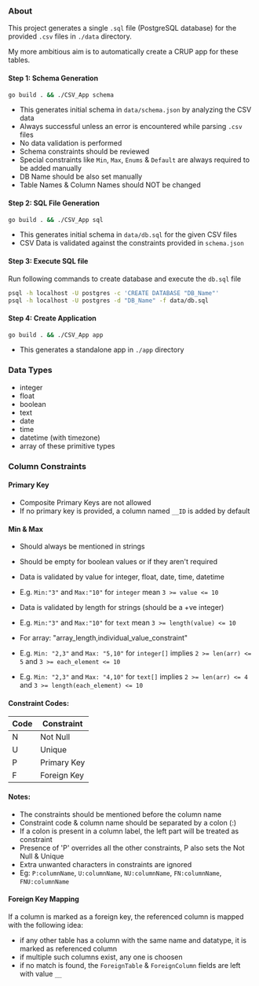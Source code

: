 ### About
This project generates a single `.sql` file (PostgreSQL database) for the provided `.csv` files in `./data` directory.

My more ambitious aim is to automatically create a CRUP app for these tables.

#### Step 1: Schema Generation

```bash
go build . && ./CSV_App schema
```

- This generates initial schema in `data/schema.json` by analyzing the CSV data
- Always successful unless an error is encountered while parsing `.csv` files
- No data validation is performed
- Schema constraints should be reviewed
- Special constraints like `Min`, `Max`, `Enums` & `Default` are always required to be added manually
- DB Name should be also set manually
- Table Names & Column Names should NOT be changed

#### Step 2: SQL File Generation

```bash
go build . && ./CSV_App sql
```

- This generates initial schema in `data/db.sql` for the given CSV files
- CSV Data is validated against the constraints provided in `schema.json`

#### Step 3: Execute SQL file

Run following commands to create database and execute the `db.sql` file

```bash
psql -h localhost -U postgres -c 'CREATE DATABASE "DB_Name"'
psql -h localhost -U postgres -d "DB_Name" -f data/db.sql
```

#### Step 4: Create Application

```bash
go build . && ./CSV_App app
```

- This generates a standalone app in `./app` directory

### Data Types

- integer
- float
- boolean
- text
- date
- time
- datetime (with timezone)
- array of these primitive types


### Column Constraints

#### Primary Key

- Composite Primary Keys are not allowed
- If no primary key is provided, a column named `__ID` is added by default

#### Min & Max

- Should always be mentioned in strings
- Should be empty for boolean values or if they aren't required

- Data is validated by value for integer, float, date, time, datetime
- E.g. `Min:"3"` and `Max:"10"` for `integer` mean `3 >= value <= 10`

- Data is validated by length for strings (should be a +ve integer)
- E.g. `Min:"3"` and `Max:"10"` for `text` mean `3 >= length(value) <= 10`

- For array: "array_length,individual_value_constraint"
- E.g. `Min: "2,3"` and `Max: "5,10"` for `integer[]` implies `2 >= len(arr) <= 5` and `3 >= each_element <= 10`
- E.g. `Min: "2,3"` and `Max: "4,10"` for `text[]` implies `2 >= len(arr) <= 4` and `3 >= length(each_element) <= 10`

#### Constraint Codes:

| Code | Constraint  |
| ---- | ----------- |
| N    | Not Null    |
| U    | Unique      |
| P    | Primary Key |
| F    | Foreign Key |

#### Notes:

- The constraints should be mentioned before the column name
- Constraint code & column name should be separated by a colon (:)
- If a colon is present in a column label, the left part will be treated as constraint
- Presence of 'P' overrides all the other constraints, P also sets the Not Null & Unique
- Extra unwanted characters in constraints are ignored
- Eg: `P:columnName`, `U:columnName`, `NU:columnName`, `FN:columnName`, `FNU:columnName`

#### Foreign Key Mapping

If a column is marked as a foreign key, the referenced column is mapped with the following idea:

- if any other table has a column with the same name and datatype, it is marked as referenced column
- if multiple such columns exist, any one is choosen
- if no match is found, the `ForeignTable` & `ForeignColumn` fields are left with value `__`
